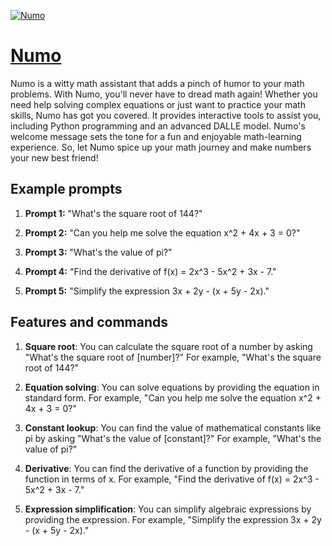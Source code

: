 [![Numo](https://files.oaiusercontent.com/file-XTkphlELedgIyyCBD66XMYSY?se=2123-10-16T23%3A35%3A30Z&sp=r&sv=2021-08-06&sr=b&rscc=max-age%3D31536000%2C%20immutable&rscd=attachment%3B%20filename%3D73aca3a8-cc42-4fe2-a2fc-0a962021c505.png&sig=ENwEoW8n9xonxK2LptRSMKMbau918OHmYa8H2IgpQ4o%3D)](https://chat.openai.com/g/g-9hqjuXZE7-numo)

# [Numo](https://chat.openai.com/g/g-9hqjuXZE7-numo)

Numo is a witty math assistant that adds a pinch of humor to your math problems. With Numo, you'll never have to dread math again! Whether you need help solving complex equations or just want to practice your math skills, Numo has got you covered. It provides interactive tools to assist you, including Python programming and an advanced DALLE model. Numo's welcome message sets the tone for a fun and enjoyable math-learning experience. So, let Numo spice up your math journey and make numbers your new best friend!

## Example prompts

1. **Prompt 1:** "What's the square root of 144?"

2. **Prompt 2:** "Can you help me solve the equation x^2 + 4x + 3 = 0?"

3. **Prompt 3:** "What's the value of pi?"

4. **Prompt 4:** "Find the derivative of f(x) = 2x^3 - 5x^2 + 3x - 7."

5. **Prompt 5:** "Simplify the expression 3x + 2y - (x + 5y - 2x)."


## Features and commands

1. **Square root**: You can calculate the square root of a number by asking "What's the square root of [number]?" For example, "What's the square root of 144?"

2. **Equation solving**: You can solve equations by providing the equation in standard form. For example, "Can you help me solve the equation x^2 + 4x + 3 = 0?"

3. **Constant lookup**: You can find the value of mathematical constants like pi by asking "What's the value of [constant]?" For example, "What's the value of pi?"

4. **Derivative**: You can find the derivative of a function by providing the function in terms of x. For example, "Find the derivative of f(x) = 2x^3 - 5x^2 + 3x - 7."

5. **Expression simplification**: You can simplify algebraic expressions by providing the expression. For example, "Simplify the expression 3x + 2y - (x + 5y - 2x)."
